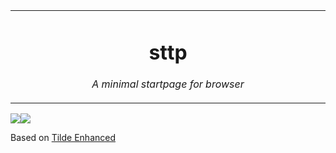 <table align="center"><tr><td align="center" width="9999">

# sttp

*A minimal startpage for browser*

</td></tr>
<table>

<img src="https://i.imgur.com/ruvvZ0S.png" align="center">
<img src="https://i.imgur.com/2r6sJi5.pngf" align="center">

Based on [Tilde Enhanced](https://github.com/Ozencb/tilde-enhanced)
